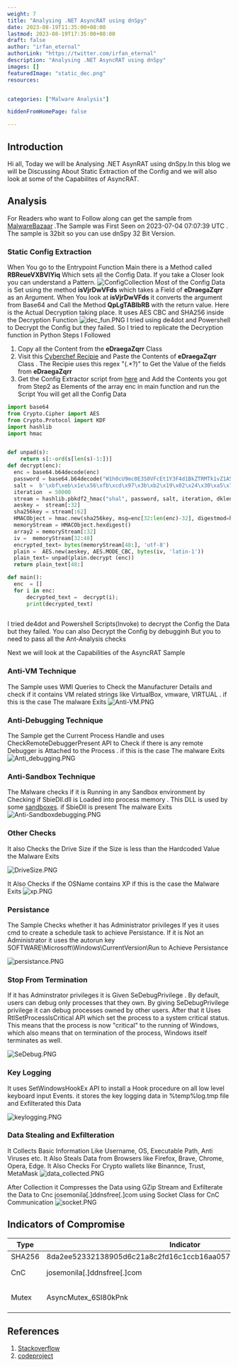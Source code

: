 ```yaml
---
weight: 7
title: "Analysing .NET AsyncRAT using dnSpy"
date: 2023-08-19T11:35:00+08:00
lastmod: 2023-08-19T17:35:00+08:00
draft: false
author: "irfan_eternal"
authorLink: "https://twitter.com/irfan_eternal"
description: "Analysing .NET AsyncRAT using dnSpy"
images: []
featuredImage: "static_dec.png"
resources:


categories: ["Malware Analysis"]

hiddenFromHomePage: false

---
```

## Introduction
Hi all, Today we will be Analysing .NET AsynRAT using dnSpy.In this blog we will be Discussing About Static Extraction of the Config and we will also look at some of the Capabilites of AsyncRAT. 

## Analysis
For Readers who want to Follow along can get the sample from [MalwareBazaar](https://bazaar.abuse.ch/sample/8da2ee52332138905d6c21a8c2fd16c1ccb16aa057b64df7e66f2bd38664e86f/) .The Sample was First Seen on 2023-07-04 07:07:39 UTC
. The sample is 32bit so you can use dnSpy 32 Bit Version. 

### Static Config Extraction

When You go to the Entrypoint Function Main there is a Method called **RBReueVXBVIYiq** Which sets all the Config Data. If you take a Closer look you can understand a Pattern. 
![ConfigCollection](ConfigCollection.PNG)
Most of the Config Data is Set using the method **isVjrDwVFds** which takes a Field of **eDraegaZqrr**  as an Argument. When You look at  **isVjrDwVFds** it converts the argument from Base64 and Call the Method **QpLgTABIbRB** with the return value. Here is the Actual Decryption taking place. It uses AES CBC and SHA256 inside the Decryption Function
![dec_fun.PNG](dec_fun.PNG)
I tried using de4dot and Powershell to Decrypt the Config but they failed. So I tried to replicate the Decryption function in Python
Steps I Followed
1) Copy all the Content  from the **eDraegaZqrr** Class
2) Visit this [Cyberchef Recipie](https://gchq.github.io/CyberChef/#recipe=Regular_expression('User%20defined','%22(.*?)%22',true,true,false,false,false,false,'List%20matches')) and Paste the Contents of **eDraegaZqrr** Class . The Recipie uses  this regex "(.*?)" to Get the Value of the  fields from **eDraegaZqrr** 
3) Get the Config Extractor script from [here](https://github.com/irfan-eternal/blog_temp/blob/main/AzyncRAT/config_extract.py) and Add the Contents you got from Step2 as Elements of the array enc in main function and run the Script You will get all the Config Data  

```Python
import base64
from Crypto.Cipher import AES
from Crypto.Protocol import KDF
import hashlib
import hmac


def unpad(s):
    return s[:-ord(s[len(s)-1:])]
def decrypt(enc):
  enc = base64.b64decode(enc)
  password = base64.b64decode("W1h0cU9mc0E3S0VFcEt1Y3F4d1BkZTRMTk1vZ1A5aWY=");
  salt =  b'\xbf\xeb\x1e\x56\xfb\xcd\x97\x3b\xb2\x19\x02\x24\x30\xa5\x78\x43\x00\x3d\x56\x44\xd2\x1e\x62\xb9\xd4\xf1\x80\xe7\xe6\xc3\x39\x41'
  iteration  = 50000
  stream = hashlib.pbkdf2_hmac("shal", password, salt, iteration, dklen = 100)
  aeskey =  stream[:32]
  sha256key = stream[:62]
  HMACObject = hmac.new(sha256key, msg=enc[32:len(enc)-32], digestmod=hashlib.sha256)
  memoryStream = HMACObject.hexdigest()
  array2 = memoryStream[:32]
  iv =  memoryStream[32:48]
  encrypted_text= bytes(memoryStream[48:], 'utf-8')
  plain =  AES.new(aeskey, AES.MODE_CBC, bytes(iv, 'latin-1'))
  plain_text= unpad(plain.decrypt (enc))
  return plain_text[48:]

def main():
  enc  = []
  for i in enc:
      decrypted_text =  decrypt(i);
      print(decrypted_text)
      
 ```
 I tried de4dot and Powershell Scripts(Invoke) to decrypt the Config the Data but they failed. You can also Decrypt the Config by debugginh But you to need to pass all the Ant-Analysis checks

Next we will look at the Capabilities of the AsyncRAT Sample

### Anti-VM Technique

The Sample uses WMI Queries to Check the Manufacturer Details and check if it contains VM related strings like VirtualBox, vmware, VIRTUAL . if this is the case The malware Exits
![Anti-VM.PNG](Anti-VM.PNG)

### Anti-Debugging Technique

The Sample get the Current Process Handle and uses CheckRemoteDebuggerPresent API to Check if there is any remote Debugger is Attached to the Process . if this is the case The malware Exits
![Anti_debugging.PNG](Anti_debugging.PNG)

### Anti-Sandbox Technique

The Malware checks if it is Running in any Sandbox environment by Checking if SbieDll.dll is Loaded into process memory . This DLL is used by some [sandboxes](https://sandboxie-website-archive.github.io/www.sandboxie.com/SBIE_DLL_API.html). if SbieDll is present The malware Exits
![Anti-Sandboxdebugging.PNG](Anti-Sandbox.PNG)

### Other Checks

It also Checks the Drive Size if the Size is less than the Hardcoded Value the Malware Exits

![DriveSize.PNG](DriveSize.PNG)

It Also Checks if the OSName contains XP if this is the case the Malware Exits
![xp.PNG](xp.PNG)


### Persistance

The Sample Checks whether it has Administrator privileges If yes it uses cmd to create a schedule task to achieve Persistance. If it is Not an Administrator it uses the autorun key SOFTWARE\Microsoft\Windows\CurrentVersion\Run to Achieve Persistance

![persistance.PNG](persistance.PNG)

### Stop From Termination

If it has Adminstrator privileges it is Given SeDebugPrivilege . By default, users can debug only processes that they own. By giving SeDebugPrivilege privilege it can debug processes owned by other users.  After that it Uses RtlSetProcessIsCritical API  which  set the process to a system critical status. This means that the process is now "critical" to the running of Windows, which also means that on termination of the process, Windows itself terminates as well. 

![SeDebug.PNG](SeDebug.PNG)

### Key Logging

It uses SetWindowsHookEx API to install a Hook procedure on all low level keyboard input Events. it stores the key logging data in %temp%log.tmp file and Exfilterated this Data

![keylogging.PNG](keylogging.PNG)


### Data Stealing and Exfilteration

It Collects Basic Information Like Username, OS, Executable Path, Anti Viruses etc. It Also Steals Data from Browsers like Firefox, Brave, Chrome, Opera, Edge. It Also Checks For Crypto  wallets like Binannce, Trust, MetaMask
![data_collected.PNG](data_collected.PNG)


After Collection it Compresses the Data using GZip Stream and Exfilterate the Data to Cnc josemonila[.]ddnsfree[.]com using Socket Class for CnC Communication
![socket.PNG](socket.PNG)


## Indicators of Compromise

| Type   | Indicator                                                        | Description                                                                 |
| ------ | ---------------------------------------------------------------- | --------------------------------------------------------------------------- |
| SHA256 | 8da2ee52332138905d6c21a8c2fd16c1ccb16aa057b64df7e66f2bd38664e86f | Initial File                                                                |
| CnC    | josemonila[.]ddnsfree[.]com                                      | Exfilteration of Data                                                       |
| Mutex  | AsyncMutex_6SI80kPnk                                             | To make sure to Run only once                                               |

## References

1) [Stackoverflow](https://stackoverflow.com/questions/12524994/encrypt-and-decrypt-using-pycrypto-aes-256) 
2) [codeproject](https://www.codeproject.com/Articles/43405/Protecting-Your-Process-with-RtlSetProcessIsCriti) 

 
